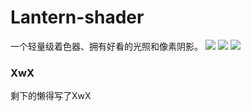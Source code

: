 # Lantern-shader   
一个轻量级着色器、拥有好看的光照和像素阴影。
![](https://count.getloli.com/@myueqf?name=Lantern-shader&theme=love-and-deepspace&padding=7&scale=1&darkmode=auto)
![](https://cdn.modrinth.com/data/cached_images/9baee4e3a76b20fd1ec4a3e53f73eefd348d5fdc.jpeg)
![](https://cdn.modrinth.com/data/cached_images/9d090f4d2665157a175a1a9dd0e492302bedfc3e.jpeg)

### XwX
剩下的懒得写了XwX
